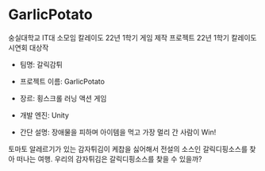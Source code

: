 # GarlicPotato

숭실대학교 IT대 소모임 칼레이도 22년 1학기 게임 제작 프로젝트
22년 1학기 칼레이도 시연회 대상작

- 팀명: 갈릭감튀
- 프로젝트 이름: GarlicPotato
- 장르: 횡스크롤 러닝 액션 게임
- 개발 엔진: Unity

- 간단 설명: 장애물을 피하며 아이템을 먹고 가장 멀리 간 사람이 Win!

토마토 알레르기가 있는 감자튀김이 케찹을 싫어해서 전설의 소스인 갈릭디핑소스를 찾아 떠나는 여행. 우리의 감자튀김은 갈릭디핑소스를 찾을 수 있을까?
